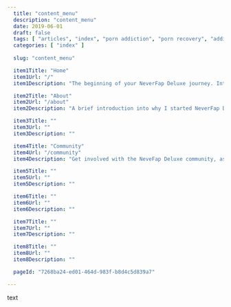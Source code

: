 ```yaml
---
  title: "content_menu"
  description: "content_menu"
  date: 2019-06-01
  draft: false
  tags: [ "articles", "index", "porn addiction", "porn recovery", "addiction recovery", "addiction", "awareness", "nofap", "neverfap", "neverfap deluxe" ]
  categories: [ "index" ]
  
  slug: "content_menu"

  item1Title: "Home" 
  item1Url: "/"  
  item1Description: "The beginning of your NeverFap Deluxe journey. Introducing a fantastic introduction into the intricacies of how NeverFap Deluxe works."

  item2Title: "About" 
  item2Url: "/about" 
  item2Description: "A brief introduction into why I started NeverFap Deluxe, including a contact form for those inclined to send useful messages."

  item3Title: "" 
  item3Url: "" 
  item3Description: ""

  item4Title: "Community" 
  item4Url: "/community" 
  item4Description: "Get involved with the NeveFap Deluxe community, as well as our abundance of social media channels ripe for your viewing."

  item5Title: "" 
  item5Url: "" 
  item5Description: ""

  item6Title: "" 
  item6Url: "" 
  item6Description: ""

  item7Title: "" 
  item7Url: "" 
  item7Description: ""

  item8Title: "" 
  item8Url: "" 
  item8Description: ""

  pageId: "7268ba24-ed01-464d-983f-b8d4c5d839a7"

---
```


text